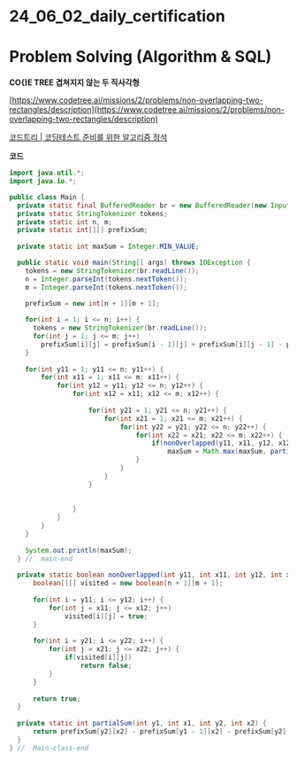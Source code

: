 # 24_06_02_daily_certification

# Problem Solving (Algorithm & SQL)

**CO{)E TREE 겹쳐지지 않는 두 직사각형**

[https://www.codetree.ai/missions/2/problems/non-overlapping-two-rectangles/description](https://www.codetree.ai/missions/2/problems/non-overlapping-two-rectangles/description)

[코드트리 | 코딩테스트 준비를 위한 알고리즘 정석](https://www.codetree.ai/missions/2/problems/non-overlapping-two-rectangles/description)

**코드** 

```java
import java.util.*;
import java.io.*;

public class Main {
  private static final BufferedReader br = new BufferedReader(new InputStreamReader(System.in));
  private static StringTokenizer tokens;
  private static int n, m;
  private static int[][] prefixSum;
  
  private static int maxSum = Integer.MIN_VALUE;

  public static void main(String[] args) throws IOException {
    tokens = new StringTokenizer(br.readLine());
    n = Integer.parseInt(tokens.nextToken());
    m = Integer.parseInt(tokens.nextToken());

    prefixSum = new int[n + 1][m + 1];
    
    for(int i = 1; i <= n; i++) {
      tokens = new StringTokenizer(br.readLine());
      for(int j = 1; j <= m; j++) 
        prefixSum[i][j] = prefixSum[i - 1][j] + prefixSum[i][j - 1] - prefixSum[i - 1][j - 1] + Integer.parseInt(tokens.nextToken());
    }
    
    for(int y11 = 1; y11 <= n; y11++) {
    	for(int x11 = 1; x11 <= m; x11++) {
    		for(int y12 = y11; y12 <= n; y12++) {
    			for(int x12 = x11; x12 <= m; x12++) {
    				
    				for(int y21 = 1; y21 <= n; y21++) {
    			    	for(int x21 = 1; x21 <= m; x21++) {
    			    		for(int y22 = y21; y22 <= n; y22++) {
    			    			for(int x22 = x21; x22 <= m; x22++) {
    			    				if(nonOverlapped(y11, x11, y12, x12, y21, x21, y22, x22))	//	두 직사각형이 겹치지 않을 경
    			    					maxSum = Math.max(maxSum, partialSum(y11, x11, y12, x12) + partialSum(y21, x21, y22, x22));
    			    			}
    			    		}
    			    	}
    			    }
    				
    				
    			}
    		}
    	}
    }
    
    System.out.println(maxSum);
  } //  main-end
  
  private static boolean nonOverlapped(int y11, int x11, int y12, int x12, int y21, int x21, int y22, int x22) {
	  boolean[][] visited = new boolean[n + 1][m + 1];
	  
	  for(int i = y11; i <= y12; i++) {
		  for(int j = x11; j <= x12; j++)
			  visited[i][j] = true;
	  }
	  
	  for(int i = y21; i <= y22; i++) {
		  for(int j = x21; j <= x22; j++) {
			  if(visited[i][j])
				  return false;
		  }
	  }
	  
	  return true;
  }
  
  private static int partialSum(int y1, int x1, int y2, int x2) {
	  return prefixSum[y2][x2] - prefixSum[y1 - 1][x2] - prefixSum[y2][x1 - 1] + prefixSum[y1 - 1][x1 - 1];
  }
} //  Main-class-end
```